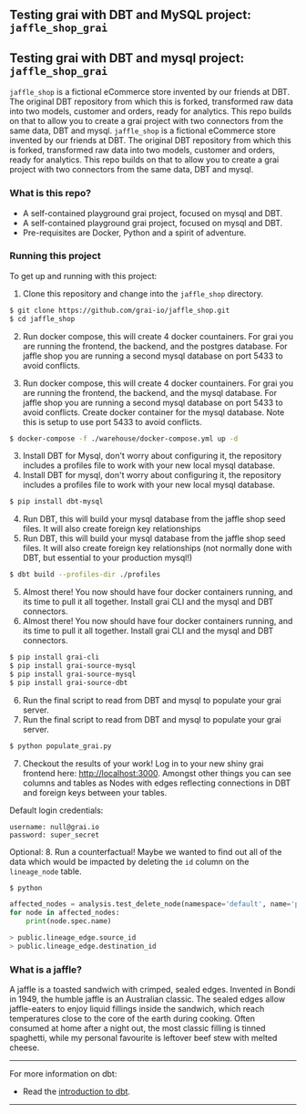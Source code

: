 ## Testing grai with DBT and MySQL project: `jaffle_shop_grai`
## Testing grai with DBT and mysql project: `jaffle_shop_grai`

`jaffle_shop` is a fictional eCommerce store invented by our friends at DBT. The original DBT repository from which this is forked, transformed raw data into two models, customer and orders, ready for analytics. This repo builds on that to allow you to create a grai project with two connectors from the same data, DBT and mysql. 
`jaffle_shop` is a fictional eCommerce store invented by our friends at DBT. The original DBT repository from which this is forked, transformed raw data into two models, customer and orders, ready for analytics. This repo builds on that to allow you to create a grai project with two connectors from the same data, DBT and mysql. 

### What is this repo?
- A self-contained playground grai project, focused on mysql and DBT.
- A self-contained playground grai project, focused on mysql and DBT.
- Pre-requisites are Docker, Python and a spirit of adventure.

### Running this project
To get up and running with this project:

1. Clone this repository and change into the `jaffle_shop` directory.
```bash
$ git clone https://github.com/grai-io/jaffle_shop.git
$ cd jaffle_shop
```

2. Run docker compose, this will create 4 docker countainers. For grai you are running the frontend, the backend, and the postgres database. For jaffle shop you are running a second mysql database on port 5433 to avoid conflicts.

2. Run docker compose, this will create 4 docker countainers. For grai you are running the frontend, the backend, and the mysql database. For jaffle shop you are running a second mysql database on port 5433 to avoid conflicts.
Create docker container for the mysql database. Note this is setup to use port 5433 to avoid conflicts. 
```bash
$ docker-compose -f ./warehouse/docker-compose.yml up -d
```

3. Install DBT for Mysql, don't worry about configuring it, the repository includes a profiles file to work with your new local mysql database.
3. Install DBT for mysql, don't worry about configuring it, the repository includes a profiles file to work with your new local mysql database.
```bash
$ pip install dbt-mysql
```

4. Run DBT, this will build your mysql database from the jaffle shop seed files. It will also create foreign key relationships
4. Run DBT, this will build your mysql database from the jaffle shop seed files. It will also create foreign key relationships (not normally done with DBT, but essential to your production mysql!)
```bash
$ dbt build --profiles-dir ./profiles
```

5. Almost there! You now should have four docker containers running, and its time to pull it all together. Install grai CLI and the mysql and DBT connectors.
5. Almost there! You now should have four docker containers running, and its time to pull it all together. Install grai CLI and the mysql and DBT connectors.
```bash
$ pip install grai-cli
$ pip install grai-source-mysql
$ pip install grai-source-mysql
$ pip install grai-source-dbt
```

6. Run the final script to read from DBT and mysql to populate your grai server.
6. Run the final script to read from DBT and mysql to populate your grai server.
```bash
$ python populate_grai.py
```

7. Checkout the results of your work! Log in to your new shiny grai frontend here: [http://localhost:3000](http://localhost:3000). Amongst other things you can see columns and tables as Nodes with edges reflecting connections in DBT and foreign keys between your tables.

Default login credentials:

```
username: null@grai.io
password: super_secret
```

Optional:
8. Run a counterfactual! Maybe we wanted to find out all of the data which would be impacted by deleting the `id` column on the `lineage_node` table.

```bash
$ python
```

```python
affected_nodes = analysis.test_delete_node(namespace='default', name='public.lineage_node.id')
for node in affected_nodes:
    print(node.spec.name)

> public.lineage_edge.source_id
> public.lineage_edge.destination_id
```

### What is a jaffle?
A jaffle is a toasted sandwich with crimped, sealed edges. Invented in Bondi in 1949, the humble jaffle is an Australian classic. The sealed edges allow jaffle-eaters to enjoy liquid fillings inside the sandwich, which reach temperatures close to the core of the earth during cooking. Often consumed at home after a night out, the most classic filling is tinned spaghetti, while my personal favourite is leftover beef stew with melted cheese.

---
For more information on dbt:
- Read the [introduction to dbt](https://docs.getdbt.com/docs/introduction).
---
